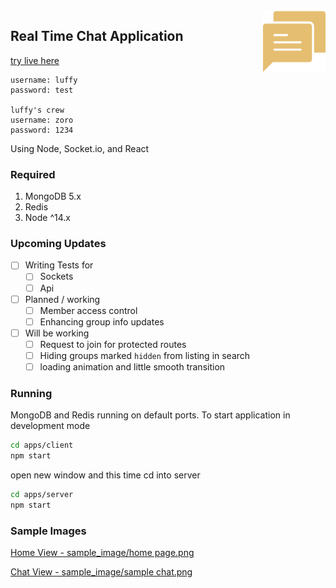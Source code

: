 <img src="https://github.com/RAY-EZ/ChatApp/blob/master/sample_image/thumbnail.svg" width="100" align="right">

## Real Time Chat Application 

[try live here](http://app.susheeesh.com)
```
username: luffy
password: test

luffy's crew
username: zoro
password: 1234
```

Using Node, Socket.io, and React

### Required
  1. MongoDB 5.x
  2. Redis 
  3. Node ^14.x
  
### Upcoming Updates
  - [ ] Writing Tests for
     - [ ] Sockets
     - [ ] Api
  - [ ] Planned / working
    - [ ] Member access control
    - [ ] Enhancing group info updates
  - [ ] Will be working
    - [ ] Request to join for protected routes
    - [ ] Hiding groups marked `hidden` from listing in search 
    - [ ] loading animation and little smooth transition

### Running
MongoDB and Redis running on default ports. To start application in development mode

```sh
cd apps/client
npm start
```
open new window and this time cd into server
```sh
cd apps/server
npm start
```

### Sample Images
[Home View - sample_image/home page.png](https://github.com/RAY-EZ/ChatApp/blob/master/sample_image/home%20page.png "Home Preview")

[Chat View - sample_image/sample chat.png](https://github.com/RAY-EZ/ChatApp/blob/master/sample_image/sample%20chat.png "Home Preview")
